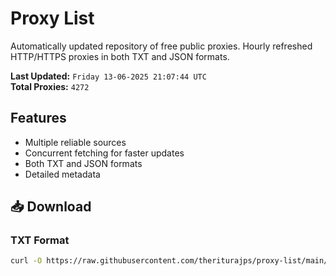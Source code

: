 # Proxy List

Automatically updated repository of free public proxies. Hourly refreshed HTTP/HTTPS proxies in both TXT and JSON formats.

**Last Updated:** `Friday 13-06-2025 21:07:44 UTC`  
**Total Proxies:** `4272`

## Features
- Multiple reliable sources
- Concurrent fetching for faster updates
- Both TXT and JSON formats
- Detailed metadata

## 📥 Download

### TXT Format
```bash
curl -O https://raw.githubusercontent.com/theriturajps/proxy-list/main/proxies.txt